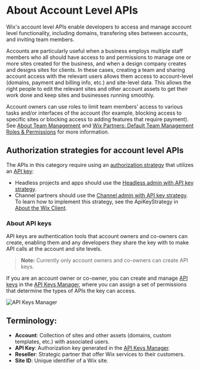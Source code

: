 # About Account Level APIs

Wix's account level APIs enable developers to access and manage account level functionality, including domains, transfering sites between accounts, and inviting team members.

Accounts are particularly useful when a business employs multiple staff members who all should have access to and permissions to manage one or more sites created for the business, and when a design company creates and designs sites for clients. In these cases, creating a team and sharing account access with the relevant users allows them access to account-level (domains, payment and billing info, etc.) and site-level data. This allows the right people to edit the relevant sites and other account assets to get their work done and keep sites and businesses running smoothly.  

Account owners can use roles to limit team members’ access to various tasks and/or interfaces of the account (for example, blocking access to specific sites or blocking access to adding features that require payment). See [About Team Management](https://support.wix.com/en/article/about-team-management) and [Wix Partners: Default Team Management Roles & Permissions](https://support.wix.com/en/article/default-team-management-roles-permissions#roles-and-permissions-summary-table) for more information.

## Authorization strategies for account level APIs
The APIs in this category require using an [authorization strategy](https://dev.wix.com/docs/sdk/articles/get-started/authorization-strategies) that utilizes an [API key](https://dev.wix.com/api/rest/getting-started/api-keys):
- Headless projects and apps should use the [Headless admin with API key strategy](https://dev.wix.com/docs/sdk/articles/get-started/authorization-strategies#headless-admin-with-api-key).
- Channel partners should use the [Channel admin with API key strategy](https://dev.wix.com/docs/sdk/articles/get-started/authorization-strategies#channel-admin-with-api-key).  
To learn how to implement this strategy, see the ApiKeyStrategy in [About the Wix Client](https://dev.wix.com/docs/sdk/articles/work-with-the-sdk/about-the-wix-client).  

### About API keys
API keys are authentication tools that account owners and co-owners can create, enabling them and any developers they share the key with to make API calls at the account and site levels. 

> **Note:**
> Currently only account owners and co-owners can create API keys. 

If you are an account owner or co-owner, you can create and manage [API keys](https://support.wix.com/en/article/about-wix-api-keys) in the [API Keys Manager](https://manage.wix.com/account/api-keys), where you can assign a set of permissions that determine the types of APIs the key can access.

![API Keys Manager](../media/APIKeysManager.jpg)


## Terminology:
- **Account**: Collection of sites and other assets (domains, custom templates, etc.) with associated users.
- **API Key**: Authorization key generated in the [API Keys Manager](https://manage.wix.com/account/api-keys).
- **Reseller**: Strategic partner that offer Wix services to their customers.
- **Site ID**: Unique identifier of a Wix site. 

